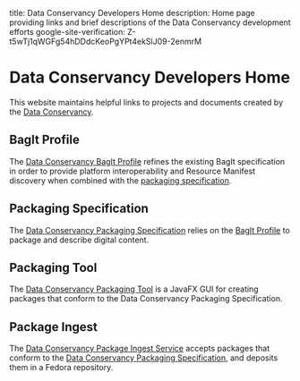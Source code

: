 title: Data Conservancy Developers Home
description: Home page providing links and brief descriptions of the Data Conservancy 
             development efforts
google-site-verification: Z-t5wTj1qWGFg54hDDdcKeoPgYPt4ekSlJ09-2enmrM
             
# <a name="top"/> Data Conservancy Developers Home

This website maintains helpful links to projects and documents created by the [Data Conservancy][dc].

## <a name="bagit-profile"/> BagIt Profile

The [Data Conservancy BagIt Profile][bagit-profile-1.0] refines the existing BagIt specification 
in order to provide platform interoperability and Resource Manifest discovery when combined with the
[packaging specification](#packaging-spec).

## <a name="packaging-spec"/> Packaging Specification

The [Data Conservancy Packaging Specification][packaging-spec-1.0] relies on the [BagIt Profile](#bagit-profile) to 
package and describe digital content. 

## <a name="packaging-tool"/> Packaging Tool

The [Data Conservancy Packaging Tool][packaging-tool] is a JavaFX GUI for creating packages that conform to the Data Conservancy Packaging Specification.

## <a name="package-ingest"/> Package Ingest

The [Data Conservancy Package Ingest Service][package-ingest] accepts packages that conform to the [Data Conservancy Packaging Specification][packaging-spec-1.0], and deposits them in a Fedora repository.

[dc]: http://dataconservancy.org "Data Conservancy Home Page"
[packaging-spec-1.0]: http://dataconservancy.github.io/dc-packaging-spec/dc-packaging-spec-1.0.html "Data Conservancy Packaging Specification 1.0"
[bagit-profile-1.0]: http://dataconservancy.github.io/dc-packaging-spec/dc-bagit-profile-1.0.html "Data Conservancy BagIt Profile 1.0"
[packaging-tool]: http://github.com/DataConservancy/dcs-packaging-tool "Data Conservancy Packaging Tool"
[package-ingest]: http://github.com/DataConservancy/dcs-package-ingest/releases "Data Conservancy Package Ingest"
